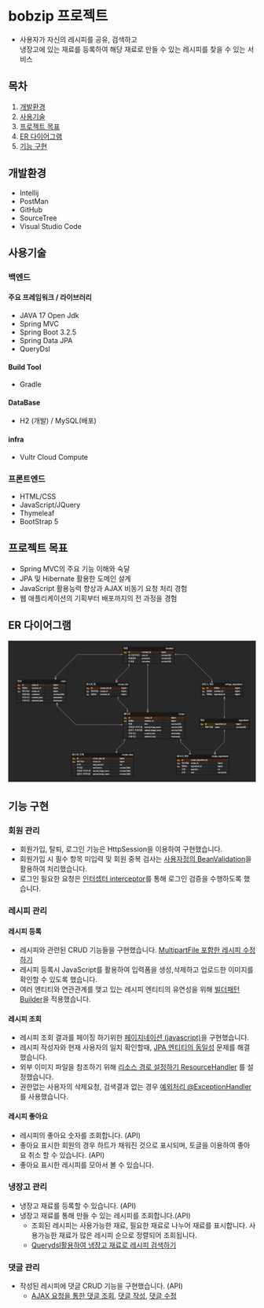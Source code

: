 # bobzip 프로젝트
* 사용자가 자신의 레시피를 공유, 검색하고 <br>냉장고에 있는 재료를 등록하여 해당 재료로 만들 수 있는 레시피를 찾을 수 있는 서비스

## 목차
1. [개발환경](#개발환경)
2. [사용기술](#사용기술)
3. [프로젝트 목표](#프로젝트-목표)
4. [ER 다이어그램](#er-다이어그램)
5. [기능 구현](#기능-구현)


## 개발환경
  - Intellij
  - PostMan
  - GitHub
  - SourceTree
  - Visual Studio Code

## 사용기술
### 백엔드
#### 주요 프레임워크 / 라이브러리
  - JAVA 17 Open Jdk
  - Spring MVC
  - Spring Boot 3.2.5
  - Spring Data JPA
  - QueryDsl

#### Build Tool
  - Gradle

#### DataBase
  - H2 (개발) / MySQL(배포)

#### infra
  - Vultr Cloud Compute

### 프론트엔드 
  - HTML/CSS
  - JavaScript/JQuery
  - Thymeleaf
  - BootStrap 5

## 프로젝트 목표
  - Spring MVC의 주요 기능 이해와 숙달
  - JPA 및 Hibernate 활용한 도메인 설계
  - JavaScript 활용능력 향상과 AJAX 비동기 요청 처리 경험
  - 웹 애플리케이션의 기획부터 배포까지의 전 과정을 경험

## ER 다이어그램
![img.png](img.png)

## 기능 구현
### 회원 관리
- 회원가입, 탈퇴, 로그인 기능은 HttpSession을 이용하여 구현했습니다.
- 회원가입 시 필수 항목 미입력 및 회원 중복 검사는 [사용자정의 BeanValidation](https://flowerdragon95.tistory.com/196)을 활용하여 처리했습니다.
- 로그인 필요한 요청은 [인터셉터 interceptor](https://flowerdragon95.tistory.com/197)를 통해 로그인 검증을 수행하도록 했습니다.

### 레시피 관리
#### 레시피 등록
- 레시피와 관련된 CRUD 기능들을 구현했습니다. [MultipartFile 포함한 레시피 수정하기](https://flowerdragon95.tistory.com/202)
- 레시피 등록시 JavaScript를 활용하여 입력폼을 생성,삭제하고 업로드한 이미지를 확인할 수 있도록 했습니다.
- 여러 엔티티와 연관관계를 맺고 있는 레시피 엔티티의 유연성을 위해 [빌더패턴 Builder](https://flowerdragon95.tistory.com/195)을 적용했습니다.

#### 레시피 조회
  - 레시피 조회 결과를 페이징 하기위한 [페이지네이션 (javascript)](https://flowerdragon95.tistory.com/201)을 구현했습니다.
  - 레시피 작성자와 현재 사용자의 일치 확인할때, [JPA 엔티티의 동일성](https://flowerdragon95.tistory.com/200) 문제를 해결했습니다.
  - 외부 이미지 파일을 참조하기 위해 [리소스 경로 설정하기 ResourceHandler](https://flowerdragon95.tistory.com/199) 를 설정했습니다.
  - 권한없는 사용자의 삭제요청, 검색결과 없는 경우 [예외처리 @ExceptionHandler]()를 사용했습니다.


#### 레시피 좋아요
  - 레시피의 좋아요 숫자를 조회합니다. (API)
  - 좋아요 표시한 회원의 경우 하트가 채워진 것으로 표시되며, 토글을 이용하여 좋아요 취소 할 수 있습니다. (API)
  - 좋아요 표시한 레시피를 모아서 볼 수 있습니다.

### 냉장고 관리
- 냉장고 재료를 등록할 수 있습니다. (API)
- 냉장고 재료를 통해 만들 수 있는 레시피를 조회합니다.(API)
  - 조회된 레시피는 사용가능한 재료, 필요한 재료로 나누어 재료를 표시합니다. 사용가능한 재료가 많은 레시피 순으로 정렬되어 조회됩니다.
  - [Querydsl활용하여 냉장고 재료로 레시피 검색하기](https://flowerdragon95.tistory.com/207)

### 댓글 관리
- 작성된 레시피에 댓글 CRUD 기능을 구현했습니다. (API)
  - [AJAX 요청을 통한 댓글 조회](https://flowerdragon95.tistory.com/204), [댓글 작성](https://flowerdragon95.tistory.com/205), [댓글 수정](https://flowerdragon95.tistory.com/206)



